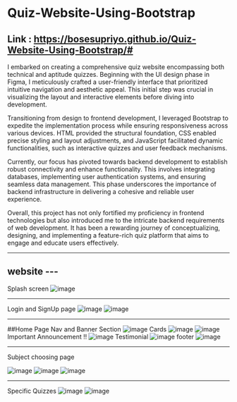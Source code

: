 # Quiz-Website-Using-Bootstrap

## Link : https://bosesupriyo.github.io/Quiz-Website-Using-Bootstrap/#

I embarked on creating a comprehensive quiz website encompassing both technical and aptitude quizzes. Beginning with the UI design phase in Figma, I meticulously crafted a user-friendly interface that prioritized intuitive navigation and aesthetic appeal. This initial step was crucial in visualizing the layout and interactive elements before diving into development.

Transitioning from design to frontend development, I leveraged Bootstrap to expedite the implementation process while ensuring responsiveness across various devices. HTML provided the structural foundation, CSS enabled precise styling and layout adjustments, and JavaScript facilitated dynamic functionalities, such as interactive quizzes and user feedback mechanisms.

Currently, our focus has pivoted towards backend development to establish robust connectivity and enhance functionality. This involves integrating databases, implementing user authentication systems, and ensuring seamless data management. This phase underscores the importance of backend infrastructure in delivering a cohesive and reliable user experience.

Overall, this project has not only fortified my proficiency in frontend technologies but also introduced me to the intricate backend requirements of web development. It has been a rewarding journey of conceptualizing, designing, and implementing a feature-rich quiz platform that aims to engage and educate users effectively.

_________________________________________________________________

## website ---

Splash screen
![image](https://github.com/bosesupriyo/Quiz-Website-Using-Bootstrap/assets/124809398/c67e0fcc-edbb-481d-aa49-7ec1331b858f)

--------------------------------------------------------------
Login and SignUp page
![image](https://github.com/bosesupriyo/Quiz-Website-Using-Bootstrap/assets/124809398/fa909a27-afe9-4489-827f-3a1b0013cfee)
![image](https://github.com/bosesupriyo/Quiz-Website-Using-Bootstrap/assets/124809398/2c9d9bf2-3224-4cb8-9e9b-ed78cbef3043)

-----------------------------------------

##Home Page
Nav and Banner Section
![image](https://github.com/bosesupriyo/Quiz-Website-Using-Bootstrap/assets/124809398/ea977095-5877-4b5e-8989-2ff364c889b0)
Cards
![image](https://github.com/bosesupriyo/Quiz-Website-Using-Bootstrap/assets/124809398/bd1f3048-0ebf-4e6a-855e-949efbeef647)
![image](https://github.com/bosesupriyo/Quiz-Website-Using-Bootstrap/assets/124809398/dd75c395-ed99-4ac4-ab19-d85305e14a03)
Important Announcement !!
![image](https://github.com/bosesupriyo/Quiz-Website-Using-Bootstrap/assets/124809398/362183b0-58a6-4689-8e05-321ea65ce34a)
Testimonial
![image](https://github.com/bosesupriyo/Quiz-Website-Using-Bootstrap/assets/124809398/342a62ae-2170-412f-a340-883aaea8b8d9)
footer
![image](https://github.com/bosesupriyo/Quiz-Website-Using-Bootstrap/assets/124809398/7bf0e345-f1d0-4f11-93aa-3bd8e78510a1)


---------------------------------------

Subject choosing page

![image](https://github.com/bosesupriyo/Quiz-Website-Using-Bootstrap/assets/124809398/36c9f5e3-b9cd-419a-a941-6716bc09f86a)
![image](https://github.com/bosesupriyo/Quiz-Website-Using-Bootstrap/assets/124809398/8c18de75-42fc-41df-82f1-ae7348918a90)
![image](https://github.com/bosesupriyo/Quiz-Website-Using-Bootstrap/assets/124809398/f5ef9a6e-82e7-45a0-aeec-eb4f5201f612)


------------------------------

Specific Quizzes
![image](https://github.com/bosesupriyo/Quiz-Website-Using-Bootstrap/assets/124809398/c3946ee1-261f-45cf-9199-76d2d1ae4a68)
![image](https://github.com/bosesupriyo/Quiz-Website-Using-Bootstrap/assets/124809398/1a7d46df-4bc3-413d-91f6-1e7ed743d440)
